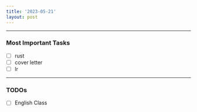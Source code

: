 ```yaml
---
title: '2023-05-21'
layout: post
---
```


---

### Most Important Tasks

- [ ] rust
- [ ] cover letter
- [ ] lr

---

### TODOs

- [ ] English Class
